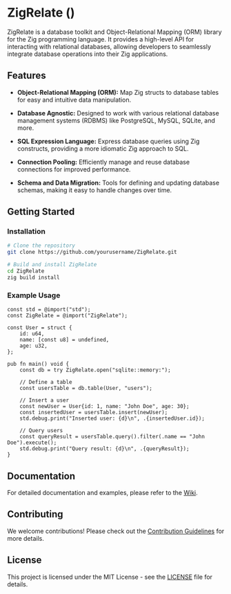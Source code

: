 # ZigRelate ()

ZigRelate is a database toolkit and Object-Relational Mapping (ORM) library for the Zig programming language. It provides a high-level API for interacting with relational databases, allowing developers to seamlessly integrate database operations into their Zig applications.

## Features

- **Object-Relational Mapping (ORM):** Map Zig structs to database tables for easy and intuitive data manipulation.

- **Database Agnostic:** Designed to work with various relational database management systems (RDBMS) like PostgreSQL, MySQL, SQLite, and more.

- **SQL Expression Language:** Express database queries using Zig constructs, providing a more idiomatic Zig approach to SQL.

- **Connection Pooling:** Efficiently manage and reuse database connections for improved performance.

- **Schema and Data Migration:** Tools for defining and updating database schemas, making it easy to handle changes over time.

## Getting Started

### Installation

```sh
# Clone the repository
git clone https://github.com/yourusername/ZigRelate.git

# Build and install ZigRelate
cd ZigRelate
zig build install
```

### Example Usage

```zig
const std = @import("std");
const ZigRelate = @import("ZigRelate");

const User = struct {
    id: u64,
    name: [const u8] = undefined,
    age: u32,
};

pub fn main() void {
    const db = try ZigRelate.open("sqlite::memory:");

    // Define a table
    const usersTable = db.table(User, "users");

    // Insert a user
    const newUser = User{id: 1, name: "John Doe", age: 30};
    const insertedUser = usersTable.insert(newUser);
    std.debug.print("Inserted user: {d}\n", .{insertedUser.id});

    // Query users
    const queryResult = usersTable.query().filter(.name == "John Doe").execute();
    std.debug.print("Query result: {d}\n", .{queryResult});
}
```

## Documentation

For detailed documentation and examples, please refer to the [Wiki](https://github.com/yourusername/ZigRelate/wiki).

## Contributing

We welcome contributions! Please check out the [Contribution Guidelines](CONTRIBUTING.md) for more details.

## License

This project is licensed under the MIT License - see the [LICENSE](LICENSE) file for details.